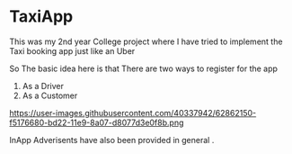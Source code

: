 # TaxiApp
This was my 2nd year College project where I have tried to implement the Taxi booking app just like an Uber



So The basic idea here is that There are two ways to register for the app 
1) As a Driver
2) As a Customer

https://user-images.githubusercontent.com/40337942/62862150-f5176680-bd22-11e9-8a07-d8077d3e0f8b.png

InApp Adverisents have also been provided in general .


